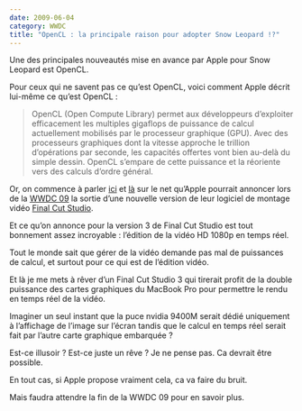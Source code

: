 ```yaml
---
date: 2009-06-04
category: WWDC
title: "OpenCL : la principale raison pour adopter Snow Leopard !?"
---
```


Une des principales nouveautés mise en avance par Apple pour Snow Leopard est OpenCL.

Pour ceux qui ne savent pas ce qu’est OpenCL, voici comment Apple décrit lui-même ce qu’est OpenCL :

> OpenCL (Open Compute Library) permet aux développeurs d’exploiter efficacement les multiples gigaflops de puissance de calcul actuellement mobilisés par le processeur graphique (GPU). Avec des processeurs graphiques dont la vitesse approche le trillion d’opérations par seconde, les capacités offertes vont bien au-delà du simple dessin. OpenCL s’empare de cette puissance et la réoriente vers des calculs d’ordre général.

Or, on commence à parler [ici] et [là] sur le net qu’Apple pourrait annoncer lors de la [WWDC 09][WWDC] la sortie d’une nouvelle version de leur logiciel de montage vidéo [Final Cut Studio][FCP].

Et ce qu’on annonce pour la version 3 de Final Cut Studio est tout bonnement assez incroyable : l’édition de la vidéo HD 1080p en temps réel.

Tout le monde sait que gérer de la vidéo demande pas mal de puissances de calcul, et surtout pour ce qui est de l’édition vidéo.

Et là je me mets à rêver d’un Final Cut Studio 3 qui tirerait profit de la double puissance des cartes graphiques du MacBook Pro pour permettre le rendu en temps réel de la vidéo.

Imaginer un seul instant que la puce nvidia 9400M serait dédié uniquement à l’affichage de l’image sur l’écran tandis que le calcul en temps réel serait fait par l’autre carte graphique embarquée ?

Est-ce illusoir ? Est-ce juste un rêve ? Je ne pense pas.  Ca devrait être possible.

En tout cas, si Apple propose vraiment cela, ca va faire du bruit.

Mais faudra attendre la fin de la WWDC 09 pour en savoir plus.

[ici]: https://web.archive.org/web/20160901153309/http://www.mac4ever.com/news/44812/final_cut_studio_3_serait_capable_d_editer_de_la_hd1080p_en_temps_reel/
[là]: https://web.archive.org/web/20160901153309/http://www.9to5mac.com/FCP3-real-time-hd-editing
[WWDC]: https://web.archive.org/web/20160901153309/http://marcosx.net/tags/wwdc09
[FCP]: https://web.archive.org/web/20160901153309/http://www.apple.com/fr/finalcutstudio/
